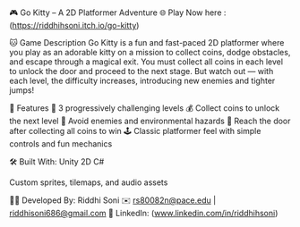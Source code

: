🎮 Go Kitty – A 2D Platformer Adventure
🌐 Play Now here : (https://riddhihsoni.itch.io/go-kitty)

🐱 Game Description
Go Kitty is a fun and fast-paced 2D platformer where you play as an adorable kitty on a mission to collect coins, dodge obstacles, and escape through a magical exit.
You must collect all coins in each level to unlock the door and proceed to the next stage. But watch out — with each level, the difficulty increases, introducing new enemies and tighter jumps!

🔑 Features
🧩 3 progressively challenging levels
💰 Collect coins to unlock the next level
🐛 Avoid enemies and environmental hazards
🚪 Reach the door after collecting all coins to win
🕹️ Classic platformer feel with simple controls and fun mechanics

🛠️ Built With:
      Unity 2D
      C#

Custom sprites, tilemaps, and audio assets

👩‍💻 Developed By:
Riddhi Soni
✉️ rs80082n@pace.edu | riddhisoni686@gmail.com
🔗 LinkedIn: (www.linkedin.com/in/riddhihsoni)

